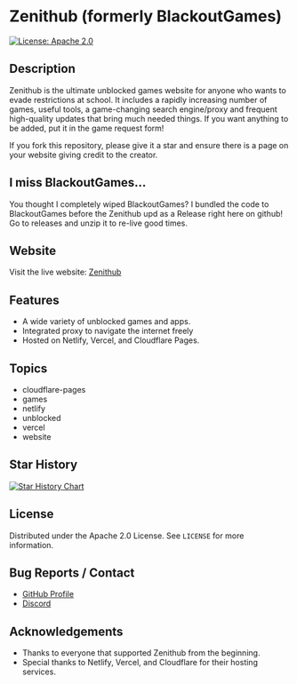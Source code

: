 # Zenithub (formerly BlackoutGames)

[![License: Apache 2.0](https://img.shields.io/badge/License-Apache%202.0-blue.svg)](https://opensource.org/licenses/Apache-2.0)
## Description

Zenithub is the ultimate unblocked games website for anyone who wants to evade restrictions at school. It includes a rapidly increasing number of games, useful tools, a game-changing search engine/proxy and frequent high-quality updates that bring much needed things. If you want anything to be added, put it in the game request form!

If you fork this repository, please give it a star and ensure there is a page on your website giving credit to the creator.

## I miss BlackoutGames...
You thought I completely wiped BlackoutGames? I bundled the code to BlackoutGames before the Zenithub upd as a Release right here on github! Go to releases and unzip it to re-live good times.
## Website

Visit the live website: [Zenithub](https://blackoutgames.netlify.app)

## Features

- A wide variety of unblocked games and apps.
- Integrated proxy to navigate the internet freely
- Hosted on Netlify, Vercel, and Cloudflare Pages.

## Topics

- cloudflare-pages
- games
- netlify
- unblocked
- vercel
- website


## Star History

<a href="https://www.star-history.com/#dotlyhiyou/blackoutgames&Date">
 <picture>
   <source media="(prefers-color-scheme: dark)" srcset="https://api.star-history.com/svg?repos=dotlyhiyou/blackoutgames&type=Date&theme=dark" />
   <source media="(prefers-color-scheme: light)" srcset="https://api.star-history.com/svg?repos=dotlyhiyou/blackoutgames&type=Date" />
   <img alt="Star History Chart" src="https://api.star-history.com/svg?repos=dotlyhiyou/blackoutgames&type=Date" />
 </picture>
</a>

## License

Distributed under the Apache 2.0 License. See `LICENSE` for more information.

## Bug Reports / Contact

- [GitHub Profile](https://github.com/DotLYHiyou)
- [Discord](https://discord.gg/rcCnzaPu)

## Acknowledgements

- Thanks to everyone that supported Zenithub from the beginning.
- Special thanks to Netlify, Vercel, and Cloudflare for their hosting services.